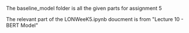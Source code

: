 The baseline_model folder is all the given parts for assignment 5

The relevant part of the LONWeeK5.ipynb doucment is from "Lecture 10 - BERT Model"
